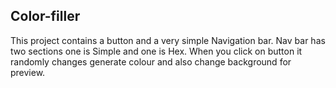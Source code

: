 ## Color-filler
This project contains a button and a very simple Navigation bar.
Nav bar has two sections one is Simple and one is Hex.
When you click on button it randomly changes generate colour
and also change background for preview.

